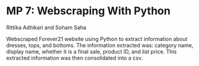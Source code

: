 # MP 7: Webscraping With Python
Rittika Adhikari and Soham Saha

Webscraped Forever21 website using Python to extract information about dresses, tops, and bottoms. The information extracted was: category name, display name, whether it is a final sale, product ID, and list price. This extracted information was then consolidated into a csv. 
